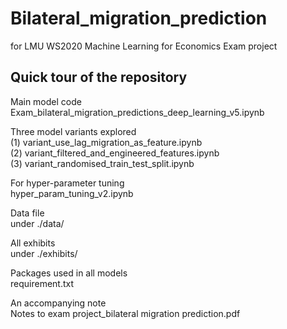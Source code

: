 # Bilateral_migration_prediction
for LMU WS2020 Machine Learning for Economics Exam project

## Quick tour of the repository

Main model code 
<br/>Exam_bilateral_migration_predictions_deep_learning_v5.ipynb

Three model variants explored
<br/>(1) variant_use_lag_migration_as_feature.ipynb
<br/>(2) variant_filtered_and_engineered_features.ipynb 
<br/>(3) variant_randomised_train_test_split.ipynb

For hyper-parameter tuning
<br/>hyper_param_tuning_v2.ipynb

Data file
<br/>under ./data/

All exhibits
<br/>under ./exhibits/

Packages used in all models
<br/>requirement.txt

An accompanying note
<br/>Notes to exam project_bilateral migration prediction.pdf
